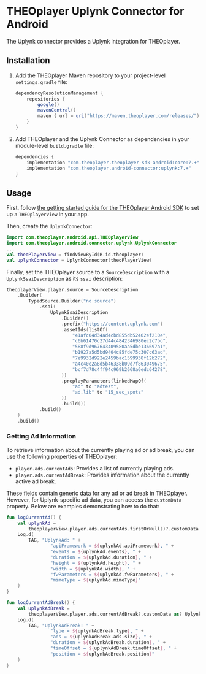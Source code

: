 # THEOplayer Uplynk Connector for Android

The Uplynk connector provides a Uplynk integration for THEOplayer.

## Installation

1. Add the THEOplayer Maven repository to your project-level `settings.gradle` file:
   ```groovy
   dependencyResolutionManagement {
       repositories {
           google()
           mavenCentral()
           maven { url = uri("https://maven.theoplayer.com/releases/") }
       }
   }
   ```
2. Add THEOplayer and the Uplynk Connector as dependencies in your module-level `build.gradle` file:
   ```groovy
   dependencies {
       implementation "com.theoplayer.theoplayer-sdk-android:core:7.+"
       implementation "com.theoplayer.android-connector:uplynk:7.+"
   }
   ```

## Usage

First, follow [the getting started guide for the THEOplayer Android SDK][android-getting-started]
to set up a `THEOplayerView` in your app.

Then, create the `UplynkConnector`:

```kotlin
import com.theoplayer.android.api.THEOplayerView
import com.theoplayer.android.connector.uplynk.UplynkConnector
...
val theoPlayerView = findViewById(R.id.theoplayer)
val uplynkConnector = UplynkConnector(theoPlayerView)
```

Finally, set the THEOplayer source to a `SourceDescription` with a `UplynkSsaiDescription` as its `ssai` description:
```kotlin
theoplayerView.player.source = SourceDescription
    .Builder(
        TypedSource.Builder("no source")
            .ssai(
                UplynkSsaiDescription
                    .Builder()
                    .prefix("https://content.uplynk.com")
                    .assetIds(listOf(
                        "41afc04d34ad4cbd855db52402ef210e",
                        "c6b61470c27d44c4842346980ec2c7bd",
                        "588f9d967643409580aa5dbe136697a1",
                        "b1927a5d5bd9404c85fde75c307c63ad",
                        "7e9932d922e2459bac1599938f12b272",
                        "a4c40e2a8d5b46338b09d7f863049675",
                        "bcf7d78c4ff94c969b2668a6edc64278",
                    ))
                    .preplayParameters(linkedMapOf(
                        "ad" to "adtest",
                        "ad.lib" to "15_sec_spots"
                    ))
                    .build())
            .build()
    )
    .build()
```

### Getting Ad Information

To retrieve information about the currently playing ad or ad break, you can use the following properties of THEOplayer:

 - `player.ads.currentAds`: Provides a list of currently playing ads.
 - `player.ads.currentAdBreak`: Provides information about the currently active ad break.

These fields contain generic data for any ad or ad break in THEOplayer. 
However, for Uplynk-specific ad data, you can access the `customData` property. 
Below are examples demonstrating how to do that:

```kotlin
fun logCurrentAd() {
    val uplynkAd =
        theoplayerView.player.ads.currentAds.firstOrNull()?.customData as? UplynkAd ?: return
    Log.d(
        TAG, "UplynkAd: " +
                "apiFramework = ${uplynkAd.apiFramework}, " +
                "events = ${uplynkAd.events}, " +
                "duration = ${uplynkAd.duration}, " +
                "height = ${uplynkAd.height}, " +
                "width = ${uplynkAd.width}, " +
                "fwParameters = ${uplynkAd.fwParameters}, " +
                "mimeType = ${uplynkAd.mimeType}"
    )
}

fun logCurrentAdBreak() {
    val uplynkAdBreak =
        theoplayerView.player.ads.currentAdBreak?.customData as? UplynkAdBreak ?: return
    Log.d(
        TAG, "UplynkAdBreak: " +
                "type = ${uplynkAdBreak.type}, " +
                "ads = ${uplynkAdBreak.ads.size}, " +
                "duration = ${uplynkAdBreak.duration}, " +
                "timeOffset = ${uplynkAdBreak.timeOffset}, " +
                "position = ${uplynkAdBreak.position}"
    )
}
```

[uplynk-documentation]: https://docs.edgecast.com/video/#Setup/Setup-Overview.htm
[android-getting-started]: https://www.theoplayer.com/docs/theoplayer/getting-started/sdks/android/getting-started/